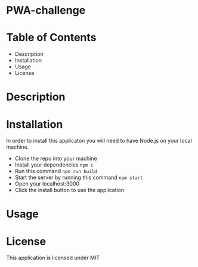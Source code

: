 # PWA-challenge

# Table of Contents
- Description
- Installation 
- Usage
- License

# Description

# Installation
In order to install this applicaton you will need to have Node.js on your local machine.
- Clone the repo into your machine
- Install your dependencies `npm i`
- Run this command `npm run build`
- Start the server by running this command `npm start`
- Open your localhost:3000 
- Click the install button to use the application

# Usage


# License
This application is licensed under MIT